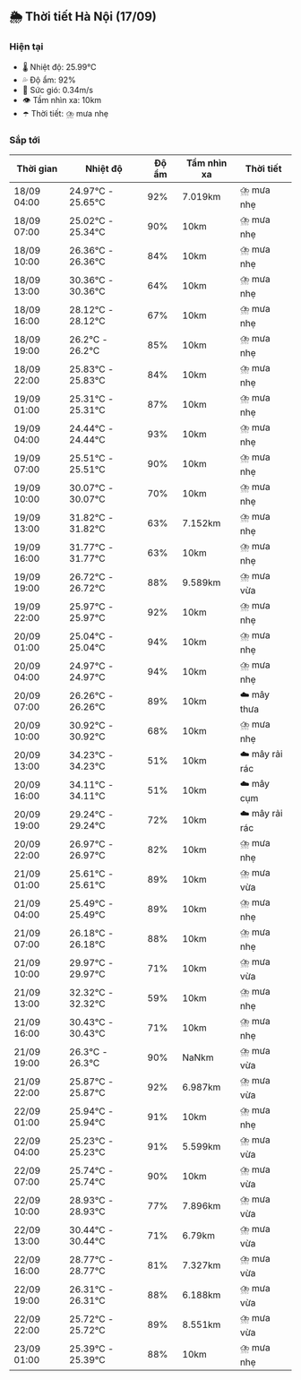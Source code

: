 ## 🌦️ Thời tiết Hà Nội (17/09)

### Hiện tại

- 🌡️ Nhiệt độ: 25.99℃
- 💦 Độ ẩm: 92%
- 💨 Sức gió: 0.34m/s
- 👁️ Tầm nhìn xa: 10km
- ☂️ Thời tiết: ⛈️ mưa nhẹ

### Sắp tới

| Thời gian | Nhiệt độ | Độ ẩm | Tầm nhìn xa | Thời tiết |
| --- | --- | --- | --- | --- |
| 18/09 04:00 | 24.97℃ - 25.65℃ | 92% | 7.019km | ⛈️ mưa nhẹ |
| 18/09 07:00 | 25.02℃ - 25.34℃ | 90% | 10km | ⛈️ mưa nhẹ |
| 18/09 10:00 | 26.36℃ - 26.36℃ | 84% | 10km | ⛈️ mưa nhẹ |
| 18/09 13:00 | 30.36℃ - 30.36℃ | 64% | 10km | ⛈️ mưa nhẹ |
| 18/09 16:00 | 28.12℃ - 28.12℃ | 67% | 10km | ⛈️ mưa nhẹ |
| 18/09 19:00 | 26.2℃ - 26.2℃ | 85% | 10km | ⛈️ mưa nhẹ |
| 18/09 22:00 | 25.83℃ - 25.83℃ | 84% | 10km | ⛈️ mưa nhẹ |
| 19/09 01:00 | 25.31℃ - 25.31℃ | 87% | 10km | ⛈️ mưa nhẹ |
| 19/09 04:00 | 24.44℃ - 24.44℃ | 93% | 10km | ⛈️ mưa nhẹ |
| 19/09 07:00 | 25.51℃ - 25.51℃ | 90% | 10km | ⛈️ mưa nhẹ |
| 19/09 10:00 | 30.07℃ - 30.07℃ | 70% | 10km | ⛈️ mưa nhẹ |
| 19/09 13:00 | 31.82℃ - 31.82℃ | 63% | 7.152km | ⛈️ mưa nhẹ |
| 19/09 16:00 | 31.77℃ - 31.77℃ | 63% | 10km | ⛈️ mưa nhẹ |
| 19/09 19:00 | 26.72℃ - 26.72℃ | 88% | 9.589km | ⛈️ mưa vừa |
| 19/09 22:00 | 25.97℃ - 25.97℃ | 92% | 10km | ⛈️ mưa nhẹ |
| 20/09 01:00 | 25.04℃ - 25.04℃ | 94% | 10km | ⛈️ mưa nhẹ |
| 20/09 04:00 | 24.97℃ - 24.97℃ | 94% | 10km | ⛈️ mưa nhẹ |
| 20/09 07:00 | 26.26℃ - 26.26℃ | 89% | 10km | ☁️ mây thưa |
| 20/09 10:00 | 30.92℃ - 30.92℃ | 68% | 10km | ⛈️ mưa nhẹ |
| 20/09 13:00 | 34.23℃ - 34.23℃ | 51% | 10km | ☁️ mây rải rác |
| 20/09 16:00 | 34.11℃ - 34.11℃ | 51% | 10km | ☁️ mây cụm |
| 20/09 19:00 | 29.24℃ - 29.24℃ | 72% | 10km | ☁️ mây rải rác |
| 20/09 22:00 | 26.97℃ - 26.97℃ | 82% | 10km | ⛈️ mưa nhẹ |
| 21/09 01:00 | 25.61℃ - 25.61℃ | 89% | 10km | ⛈️ mưa vừa |
| 21/09 04:00 | 25.49℃ - 25.49℃ | 89% | 10km | ⛈️ mưa nhẹ |
| 21/09 07:00 | 26.18℃ - 26.18℃ | 88% | 10km | ⛈️ mưa nhẹ |
| 21/09 10:00 | 29.97℃ - 29.97℃ | 71% | 10km | ⛈️ mưa vừa |
| 21/09 13:00 | 32.32℃ - 32.32℃ | 59% | 10km | ⛈️ mưa nhẹ |
| 21/09 16:00 | 30.43℃ - 30.43℃ | 71% | 10km | ⛈️ mưa nhẹ |
| 21/09 19:00 | 26.3℃ - 26.3℃ | 90% | NaNkm | ⛈️ mưa vừa |
| 21/09 22:00 | 25.87℃ - 25.87℃ | 92% | 6.987km | ⛈️ mưa vừa |
| 22/09 01:00 | 25.94℃ - 25.94℃ | 91% | 10km | ⛈️ mưa nhẹ |
| 22/09 04:00 | 25.23℃ - 25.23℃ | 91% | 5.599km | ⛈️ mưa vừa |
| 22/09 07:00 | 25.74℃ - 25.74℃ | 90% | 10km | ⛈️ mưa vừa |
| 22/09 10:00 | 28.93℃ - 28.93℃ | 77% | 7.896km | ⛈️ mưa vừa |
| 22/09 13:00 | 30.44℃ - 30.44℃ | 71% | 6.79km | ⛈️ mưa vừa |
| 22/09 16:00 | 28.77℃ - 28.77℃ | 81% | 7.327km | ⛈️ mưa vừa |
| 22/09 19:00 | 26.31℃ - 26.31℃ | 88% | 6.188km | ⛈️ mưa vừa |
| 22/09 22:00 | 25.72℃ - 25.72℃ | 89% | 8.551km | ⛈️ mưa vừa |
| 23/09 01:00 | 25.39℃ - 25.39℃ | 88% | 10km | ⛈️ mưa nhẹ |
